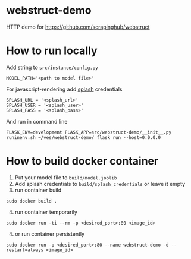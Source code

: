 # webstruct-demo
HTTP demo for https://github.com/scrapinghub/webstruct

# How to run locally

Add string to `src/instance/config.py`

```
MODEL_PATH='<path to model file>'
```

For javascript-rendering add [splash](https://splash.readthedocs.io/en/stable/index.html) credentials

```
SPLASH_URL = '<splash_url>'
SPLASH_USER = '<splash_user>'
SPLASH_PASS = '<splash_pass>'
```

And run in command line

```
FLASK_ENV=development FLASK_APP=src/webstruct-demo/__init__.py runinenv.sh ~/ves/webstruct-demo/ flask run --host=0.0.0.0
```

# How to build docker container

1. Put your model file to `build/model.joblib`
2. Add splash credentials to `build/splash_credentials` or leave it empty
3. run container build

```
sudo docker build .
```

4. run container temporarily

```
sudo docker run -ti --rm -p <desired_port>:80 <image_id>
```

4. or run container persistently

```
sudo docker run -p <desired_port>:80 --name webstruct-demo -d --restart=always <image_id>
```
